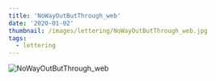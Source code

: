 ```yaml
---
title: 'NoWayOutButThrough_web'
date: '2020-01-02'
thumbnail: /images/lettering/NoWayOutButThrough_web.jpg
tags:
  - lettering
---
```


![NoWayOutButThrough_web](/images/lettering/NoWayOutButThrough_web.jpg)
